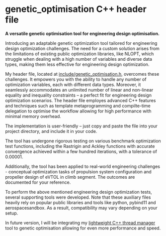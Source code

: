 # genetic_optimisation C++ header file
**A versatile genetic optimisation tool for engineering design optimisation.**

Introducing an adaptable genetic optimization tool tailored for engineering design optimization challenges. The need for a custom solution arises from the limitations of existing public optimization libraries, like NLOPT, which struggle when dealing with a high number of variables and diverse data types, making them less effective for engineering design optimization.

My header file, located at [include/genetic_optimisation.h](https://github.com/harshabose/genetic_optimisation/blob/main/include/genetic_optimisation.h), overcomes these challenges. It empowers you with the ability to handle any number of optimization variables, each with different data types. Moreover, it seamlessly accommodates an unlimited number of linear and non-linear equality and inequality constraints – a perfect fit for engineering design optimization scenarios. The header file employes advanced C++ features and techniques such as template metaprogramming and compilte-time delegation to optimise the workflow allowing for high performance with minimal memory overhead.

The implementation is user-friendly – just copy and paste the file into your project directory, and include it in your code.

The tool has undergone rigorous testing on various benchmark optimization test functions, including the Rastrigin and Ackley functions with accurate convergence achieved within a few hundred iterations, with a tolerance of 0.00001.

Additionally, the tool has been applied to real-world engineering challenges - conceptual optimization tasks of propulsion system configuration and propeller design of eVTOL in climb segment. The outcomes are documented for your reference.

To perform the above mentioned engineering design optimization tests, several supporting tools were developed. Note that these auxiliary files heavily rely on popular public libraries and tools like python, pybind11 and aerospacesandbox. As a result, compatibility may vary depending on your setup.

In future version, I will be integrating my [lightweight C++ thread manager](https://github.com/harshabose/thread_manager) tool to genetic optimisation allowing for even more performance and speed.

